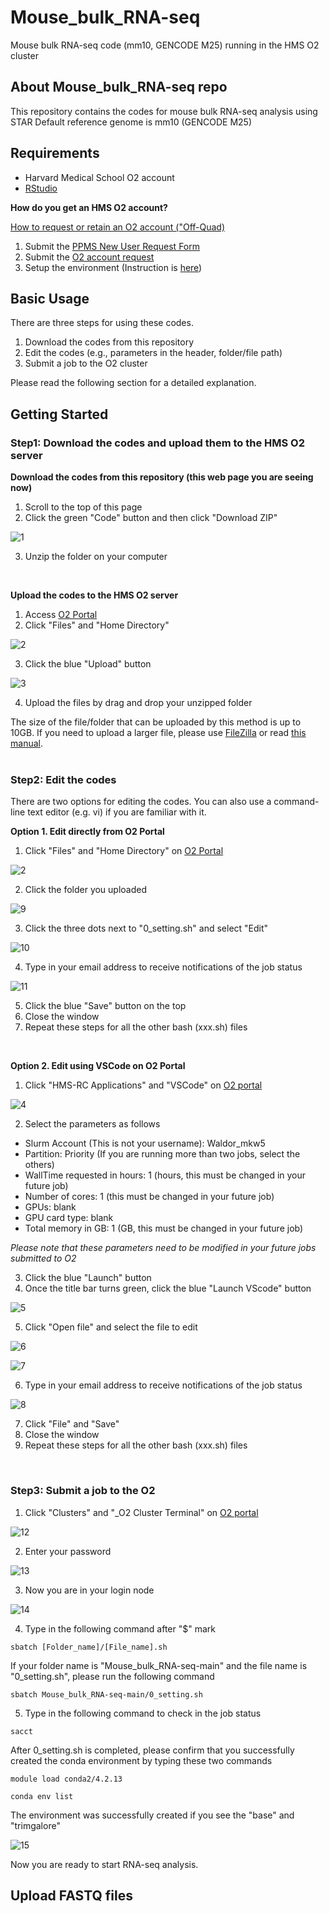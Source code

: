 # Mouse_bulk_RNA-seq
Mouse bulk RNA-seq code (mm10, GENCODE M25) running in the HMS O2 cluster

## About Mouse_bulk_RNA-seq repo

This repository contains the codes for mouse bulk RNA-seq analysis using STAR
Default reference genome is mm10 (GENCODE M25)

## Requirements

* Harvard Medical School O2 account
* [RStudio](https://posit.co/download/rstudio-desktop/)

**How do you get an HMS O2 account?**

[How to request or retain an O2 account ("Off-Quad)](https://harvardmed.atlassian.net/wiki/spaces/O2/pages/1918304257/How+to+request+or+retain+an+O2+account#%E2%80%9COff-Quad%E2%80%9D-(HMS-affiliate-hospital/institution)-Labs:)

1. Submit the [PPMS New User Request Form](https://ppms.us/harvard-hms/vdoc/?cont=on&pf=11&docid=30)
2. Submit the [O2 account request](https://harvardmed.service-now.com/stat?id=service_catalog_cards&sys_id=5165e1dbdb209050b642f27139961979&sysparm_category=991a7f2edb890c10b642f2713996196a&sysparm_catcardid=a5051476db0d0c10b642f2713996198d)
3. Setup the environment (Instruction is [here](https://www.dropbox.com/scl/fi/ghvubyrevu8w2oqd3yr98/20210107_HMSO2Setting.docx?rlkey=kkeepe31hgu3dp2mt7lv8g6qe&dl=0))

## Basic Usage

There are three steps for using these codes.

1. Download the codes from this repository
2. Edit the codes (e.g., parameters in the header, folder/file path)
3. Submit a job to the O2 cluster

Please read the following section for a detailed explanation.

## Getting Started

### Step1: Download the codes and upload them to the HMS O2 server

**Download the codes from this repository (this web page you are seeing now)**

1. Scroll to the top of this page
2. Click the green "Code" button and then click "Download ZIP"

![1](https://github.com/hsgway/assets/blob/main/images/1.png)

3. Unzip the folder on your computer
</br>

**Upload the codes to the HMS O2 server**

1. Access [O2 Portal](https://o2portal.rc.hms.harvard.edu)
2. Click "Files" and "Home Directory"

![2](https://github.com/hsgway/assets/blob/main/images/2.png)

3. Click the blue "Upload" button

![3](https://github.com/hsgway/assets/blob/main/images/3.png)

4. Upload the files by drag and drop your unzipped folder

The size of the file/folder that can be uploaded by this method is up to 10GB. If you need to upload a larger file, please use [FileZilla](https://filezilla-project.org/) or read [this manual](https://harvardmed.atlassian.net/wiki/spaces/O2/pages/1588662157/File+Transfer#Graphical-tools).
</br>
</br>

### Step2: Edit the codes

There are two options for editing the codes. You can also use a command-line text editor (e.g. vi) if you are familiar with it.

**Option 1. Edit directly from O2 Portal**

1. Click "Files" and "Home Directory" on [O2 Portal](https://o2portal.rc.hms.harvard.edu)

![2](https://github.com/hsgway/assets/blob/main/images/2.png)

2. Click the folder you uploaded

![9](https://github.com/hsgway/assets/blob/main/images/9.png)

3. Click the three dots next to "0_setting.sh" and select "Edit"

![10](https://github.com/hsgway/assets/blob/main/images/10.png)

4. Type in your email address to receive notifications of the job status

![11](https://github.com/hsgway/assets/blob/main/images/11.png)

5. Click the blue "Save" button on the top
6. Close the window
7. Repeat these steps for all the other bash (xxx.sh) files
</br>

**Option 2. Edit using VSCode on O2 Portal**

1. Click "HMS-RC Applications" and "VSCode" on [O2 portal](https://o2portal.rc.hms.harvard.edu)

![4](https://github.com/hsgway/assets/blob/main/images/4.png)

2. Select the parameters as follows

* Slurm Account (This is not your username): Waldor_mkw5
* Partition: Priority (If you are running more than two jobs, select the others)
* WallTime requested in hours: 1 (hours, this must be changed in your future job)
* Number of cores: 1 (this must be changed in your future job)
* GPUs: blank
* GPU card type: blank
* Total memory in GB: 1 (GB, this must be changed in your future job)

*Please note that these parameters need to be modified in your future jobs submitted to O2*

3. Click the blue "Launch" button
4. Once the title bar turns green, click the blue "Launch VScode" button

![5](https://github.com/hsgway/assets/blob/main/images/5.png)

5. Click "Open file" and select the file to edit

![6](https://github.com/hsgway/assets/blob/main/images/6.png)

![7](https://github.com/hsgway/assets/blob/main/images/7.png)

6. Type in your email address to receive notifications of the job status

![8](https://github.com/hsgway/assets/blob/main/images/8.png)

7. Click "File" and "Save"
8. Close the window
9. Repeat these steps for all the other bash (xxx.sh) files
</br>

### Step3: Submit a job to the O2

1. Click "Clusters" and "_O2 Cluster Terminal" on [O2 portal](https://o2portal.rc.hms.harvard.edu)

![12](https://github.com/hsgway/assets/blob/main/images/12.png)

2. Enter your password

![13](https://github.com/hsgway/assets/blob/main/images/13.png)

3. Now you are in your login node

![14](https://github.com/hsgway/assets/blob/main/images/14.png)

4. Type in the following command after "$" mark

```
sbatch [Folder_name]/[File_name].sh
```
If your folder name is "Mouse_bulk_RNA-seq-main" and the file name is "0_setting.sh", please run the following command

```
sbatch Mouse_bulk_RNA-seq-main/0_setting.sh
```
5. Type in the following command to check in the job status
```
sacct
```

After 0_setting.sh is completed, please confirm that you successfully created the conda environment by typing these two commands
```
module load conda2/4.2.13
```
```
conda env list
```

The environment was successfully created if you see the "base" and "trimgalore"

![15](https://github.com/hsgway/assets/blob/main/images/15.png)

Now you are ready to start RNA-seq analysis.
</br>


## Upload FASTQ files
